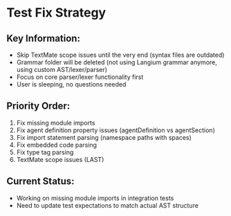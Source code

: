 # Test Fix Strategy

## Key Information:
- Skip TextMate scope issues until the very end (syntax files are outdated)
- Grammar folder will be deleted (not using Langium grammar anymore, using custom AST/lexer/parser)
- Focus on core parser/lexer functionality first
- User is sleeping, no questions needed

## Priority Order:
1. Fix missing module imports
2. Fix agent definition property issues (agentDefinition vs agentSection)
3. Fix import statement parsing (namespace paths with spaces)
4. Fix embedded code parsing
5. Fix type tag parsing
6. TextMate scope issues (LAST)

## Current Status:
- Working on missing module imports in integration tests
- Need to update test expectations to match actual AST structure